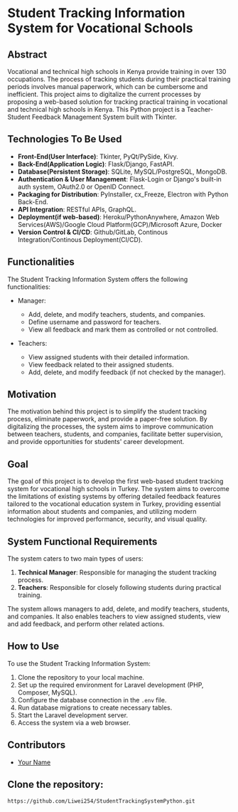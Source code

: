 # Student Tracking Information System for Vocational Schools

## Abstract

Vocational and technical high schools in Kenya provide training in over 130 occupations. The process of tracking students during their practical training periods involves manual paperwork, which can be cumbersome and inefficient. This project aims to digitalize the current processes by proposing a web-based solution for tracking practical training in vocational and technical high schools in Kenya. This Python project is a Teacher-Student Feedback Management System built with Tkinter.

## Technologies To Be Used
- **Front-End(User Interface)**: Tkinter, PyQt/PySide, Kivy.
- **Back-End(Application Logic)**: Flask/Django, FastAPI.
- **Database(Persistent Storage)**: SQLite, MySQL/PostgreSQL, MongoDB.
- **Authentication & User Management**: Flask-Login or Django's built-in auth system, OAuth2.0 or OpenID Connect.
- **Packaging for Distribution**: PyInstaller, cx_Freeze, Electron with Python Back-End.
- **API Integration**: RESTful APIs, GraphQL.
- **Deployment(if web-based)**: Heroku/PythonAnywhere, Amazon Web Services(AWS)/Google Cloud Platform(GCP)/Microsoft Azure, Docker
- **Version Control & CI/CD**: Github/GitLab, Continous Integration/Continous Deployment(CI/CD). 
  
## Functionalities

The Student Tracking Information System offers the following functionalities:

- Manager:
  - Add, delete, and modify teachers, students, and companies.
  - Define username and password for teachers.
  - View all feedback and mark them as controlled or not controlled.

- Teachers:
  - View assigned students with their detailed information.
  - View feedback related to their assigned students.
  - Add, delete, and modify feedback (if not checked by the manager).

## Motivation

The motivation behind this project is to simplify the student tracking process, eliminate paperwork, and provide a paper-free solution. By digitalizing the processes, the system aims to improve communication between teachers, students, and companies, facilitate better supervision, and provide opportunities for students' career development.

## Goal

The goal of this project is to develop the first web-based student tracking system for vocational high schools in Turkey. The system aims to overcome the limitations of existing systems by offering detailed feedback features tailored to the vocational education system in Turkey, providing essential information about students and companies, and utilizing modern technologies for improved performance, security, and visual quality.

## System Functional Requirements

The system caters to two main types of users:

1. **Technical Manager**: Responsible for managing the student tracking process.
2. **Teachers**: Responsible for closely following students during practical training.

The system allows managers to add, delete, and modify teachers, students, and companies. It also enables teachers to view assigned students, view and add feedback, and perform other related actions.

## How to Use

To use the Student Tracking Information System:

1. Clone the repository to your local machine.
2. Set up the required environment for Laravel development (PHP, Composer, MySQL).
3. Configure the database connection in the `.env` file.
4. Run database migrations to create necessary tables.
5. Start the Laravel development server.
6. Access the system via a web browser.

## Contributors

- [Your Name](https://github.com/Liwei254)

## Clone the repository:
   ```bash
https://github.com/Liwei254/StudentTrackingSystemPython.git
